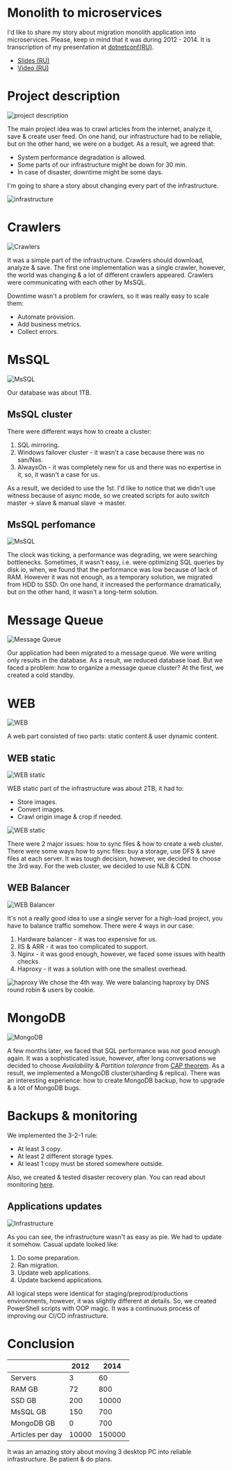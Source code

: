 # Monolith to microservices

I'd like to share my story about migration monolith application into microservices. Please, keep in mind that it was during 2012 - 2014. It is transcription of my presentation at [dotnetconf(RU)](http://dotnetconf.ru/materialy/monitoringandalerting).
* [Slides (RU)](https://cloud.mail.ru/public/AQgP/pJKNrcbp2)
* [Video (RU)](https://www.youtube.com/watch?v=IrAgn8YPm2Y)

# Project description

![project description](assets/monolith2microservices_02.png?raw=true "Project description")

The main project idea was to crawl articles from the internet, analyze it, save & create user feed. On one hand, our infrastructure had to be reliable, but on the other hand, we were on a budget. As a result, we agreed that:
* System performance degradation is allowed.
* Some parts of our infrastructure might be down for 30 min.
* In case of disaster, downtime might be some days.

I'm going to share a story about changing every part of the infrastructure.

![infrastructure](assets/monolith2microservices_41.png?raw=true "infrastructure")

# Crawlers

![Crawlers](assets/monolith2microservices_06.png?raw=true "Crawlers")

It was a simple part of the infrastructure. Crawlers should download, analyze & save. The first one implementation was a single crawler, however, the world was changing & a lot of different crawlers appeared. Crawlers were communicating with each other by MsSQL.

Downtime wasn't a problem for crawlers, so it was really easy to scale them:
* Automate provision.
* Add business metrics.
* Collect errors.

# MsSQL

![MsSQL](assets/monolith2microservices_08.png?raw=true "MsSQL")

Our database was about 1TB.

## MsSQL cluster

There were different ways how to create a cluster:
1. SQL mirroring.
2. Windows failover cluster - it wasn't a case because there was no san/Nas.
3. AlwaysOn - it was completely new for us and there was no expertise in it, so, it wasn't a case for us.

As a result, we decided to use the 1st. I'd like to notice that we didn't use witness because of async mode, so we created scripts for auto switch master -> slave & manual slave -> master.

## MsSQL perfomance

![MsSQL](assets/monolith2microservices_12.png?raw=true "MsSQL")

The clock was ticking, a performance was degrading, we were searching bottlenecks. Sometimes, it wasn't easy, i.e. were optimizing SQL queries by disk io, when, we found that the performance was low because of lack of RAM. However it was not enough, as a temporary solution, we migrated from HDD to SSD. On one hand, it increased the performance dramatically, but on the other hand, it wasn't a long-term solution.

# Message Queue

![Message Queue](assets/monolith2microservices_15.png?raw=true "Message Queue")

Our application had been migrated to a message queue. We were writing only results in the database. As a result, we reduced database load. But we faced a problem: how to organize a message queue cluster? At the first, we created a cold standby.

# WEB

![WEB](assets/monolith2microservices_20.png?raw=true "WEB")

A web part consisted of two parts: static content & user dynamic content.

## WEB static

![WEB static](assets/monolith2microservices_23.png?raw=true "WEB static")

WEB static part of the infrastructure was about 2TB, it had to:
* Store images.
* Convert images.
* Crawl origin image & crop if needed.

![WEB static](assets/monolith2microservices_26.png?raw=true "WEB static")

There were 2 major issues: how to sync files & how to create a web cluster. There were some ways how to sync files: buy a storage, use DFS & save files at each server. It was tough decision, however, we decided to choose the 3rd way. For the web cluster, we decided to use NLB & CDN.

## WEB Balancer

![WEB Balancer](assets/monolith2microservices_30.png?raw=true "WEB Balancer")

It's not a really good idea to use a single server for a high-load project, you have to balance traffic somehow. There were 4 ways in our case:
1. Hardware balancer - it was too expensive for us.
2. IIS & ARR - it was too complicated to support.
3. Nginx - it was good enough, however, we faced some issues with health checks.
4. Haproxy - it was a solution with one the smallest overhead.

![haproxy](assets/monolith2microservices_32.png?raw=true "haproxy")
We chose the 4th way. We were balancing haproxy by DNS round robin & users by cookie.

# MongoDB

![MongoDB](assets/monolith2microservices_34.png?raw=true "MongoDB")

A few months later, we faced that SQL performance was not good enough again. It was a sophisticated issue, however, after long conversations we decided to choose *Availability* & *Partition tolerance* from [CAP theorem](https://en.wikipedia.org/wiki/CAP_theorem). As a result, we implemented a MongoDB cluster(sharding & replica). There was an interesting experience: how to create MongoDB backup, how to upgrade & a lot of MongoDB bugs.

# Backups & monitoring

We implemented the 3-2-1 rule:
* At least 3 copy.
* At least 2 different storage types.
* At least 1 copy must be stored somewhere outside.

Also, we created & tested disaster recovery plan. You can read about monitoring [here](http://www.goncharov.xyz/it/about-monitoring.html).

## Applications updates

![Infrastructure](assets/monolith2microservices_41.png?raw=true "Infrastructure")

As you can see, the infrastructure wasn't as easy as pie. We had to update it somehow. Casual update looked like:
1. Do some preparation.
2. Ran migration.
3. Update web applications.
4. Update backend applications.

All logical steps were identical for staging/preprod/productions environments, however, it was slightly different at details. So, we created PowerShell scripts with OOP magic. It was a continuous process of improving our CI/CD infrastructure.

# Conclusion 

|                  | 2012  | 2014   |
|------------------|-------|--------|
| Servers          | 3     | 60     |
| RAM GB           | 72    | 800    |
| SSD GB           | 200   | 10000  |
| MsSQL GB         | 150   | 700    |
| MongoDB GB       | 0     | 700    |
| Articles per day | 10000 | 150000 |

It was an amazing story about moving 3 desktop PC into reliable infrastructure. Be patient & do plans.
